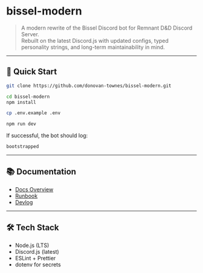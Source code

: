 # bissel-modern

> A modern rewrite of the Bissel Discord bot for Remnant D&D Discord Server.  
> Rebuilt on the latest Discord.js with updated configs, typed personality strings, and long-term maintainability in mind.

---

## 🚀 Quick Start

```bash
git clone https://github.com/donovan-townes/bissel-modern.git

cd bissel-modern
npm install

cp .env.example .env

npm run dev
```

If successful, the bot should log:

```bash
bootstrapped
```

---

## 📚 Documentation

* [Docs Overview](./docs/README.md)
* [Runbook](./docs/RUNBOOK.md)
* [Devlog](./docs/DEVLOG.md)

---

## 🛠️ Tech Stack

* Node.js (LTS)
* Discord.js (latest)
* ESLint + Prettier
* dotenv for secrets
